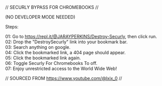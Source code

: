 

// SECURLY BYPASS FOR CHROMEBOOKS // 

(NO DEVELOPER MODE NEEDED)

Steps:

01: Go to https://repl.it/@JARAYPERKINS/Destroy-Securly, then click run.  
02: Drop the "DestroySecurly" link into your bookmark bar.  
03: Search anything on google.  
04: Click the bookmarked link, a 404 page should appear.  
05: Click the bookmarked link again.  
06: Toggle Securly For Chromebooks To off.  
07: Enjoy unrestricted access to the World Wide Web!  

// SOURCED FROM https://www.youtube.com/@lxix_0 //

